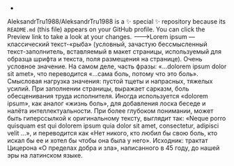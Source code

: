 -
AleksandrTru1988/AleksandrTru1988 is a ✨ special ✨ repository because its `README.md` (this file) appears on your GitHub profile.
You can click the Preview link to take a look at your changes.
--->Lorem ipsum — классический текст-«рыба» (условный, зачастую бессмысленный текст-заполнитель, вставляемый в макет страницы, 
используемый для образца шрифта и текста, поля размещения на странице). Очень условное значение. На самом деле, часть фразы:
«...dolorem ipsum dolor sit amet», что переводится «...сама боль, потому что это боль». Смысловая нагрузка значения:
пустой тщеты и напрасных, тяжелых усилий. При заполнении страницы, выражает сарказм, боль обесценивания труда исполнителя.
Иногда используется «dolorem ipsum», как аналог «жизнь боль», для добавления лоска беседе и налёта интеллектуальности.
При более глубоком понимании, может быть гиперссылкой к оригинальному тексту, выглядит так: «Neque porro quisquam est 
qui dolorem ipsum quia dolor sit amet, consectetur, adipisci velit ...», и переводится как «Нет никого, кто любил бы
свою боль, кто искал бы ее и хотел бы чтобы она была у него». Исходник: трактат Цицерона «О пределах добра и зла»,
написанного в 45 году, до нашей эры на латинском языке.
